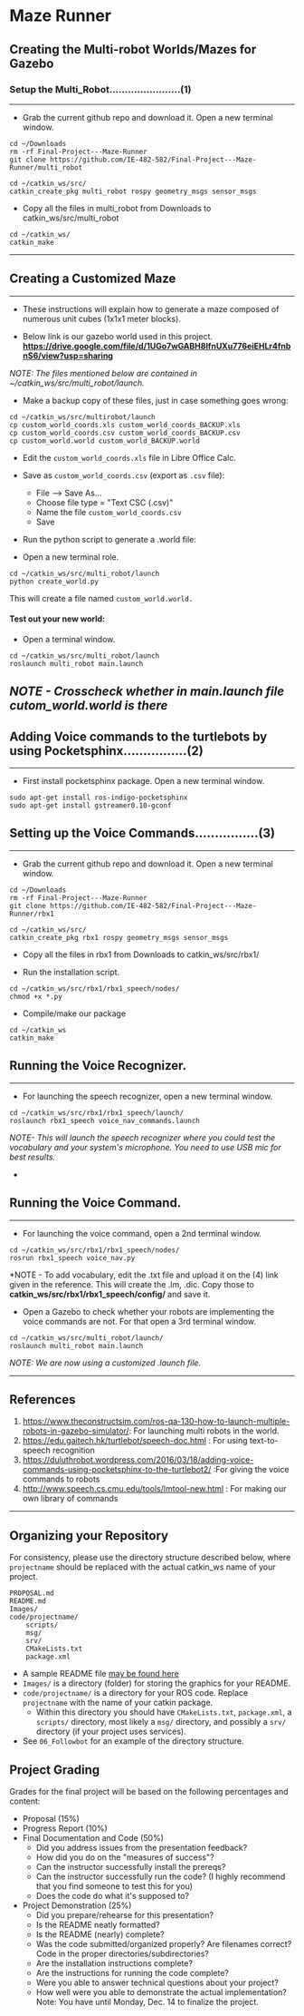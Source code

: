 

# Maze Runner
## Creating the Multi-robot Worlds/Mazes for Gazebo
### Setup the Multi_Robot.......................(1)
---

- Grab the current github repo and download it. Open a new terminal window.

```
cd ~/Downloads
rm -rf Final-Project---Maze-Runner
git clone https://github.com/IE-482-582/Final-Project---Maze-Runner/multi_robot
```

```
cd ~/catkin_ws/src/
catkin_create_pkg multi_robot rospy geometry_msgs sensor_msgs
```

- Copy all the files in multi_robot from Downloads to catkin_ws/src/multi_robot

```
cd ~/catkin_ws/
catkin_make
```
---
## Creating a Customized Maze
---
- These instructions will explain how to generate a maze composed of numerous unit cubes (1x1x1 meter blocks).

- Below link is our gazebo world used in this project.
**https://drive.google.com/file/d/1UGo7wGABH8IfnUXu776eiEHLr4fnbnS6/view?usp=sharing**

*NOTE: The files mentioned below are contained in ~/catkin_ws/src/multi_robot/launch.*

-  Make a backup copy of these files, just in case something goes wrong:
```
cd ~/catkin_ws/src/multirobot/launch
cp custom_world_coords.xls custom_world_coords_BACKUP.xls
cp custom_world_coords.csv custom_world_coords_BACKUP.csv
cp custom_world.world custom_world_BACKUP.world
```

-  Edit the ``` custom_world_coords.xls ``` file in Libre Office Calc.

-  Save as ``` custom_world_coords.csv ``` (export as ```.csv``` file):

	- File --> Save As...
  	- Choose file type = "Text CSC (.csv)"
	- Name the file ```custom_world_coords.csv```
	- Save
	
-  Run the python script to generate a .world file:
- Open a new terminal role.
```
cd ~/catkin_ws/src/multi_robot/launch
python create_world.py
```
This will create a file named ```custom_world.world.```

#### Test out your new world:
- Open a terminal window.

```
cd ~/catkin_ws/src/multi_robot/launch
roslaunch multi_robot main.launch
```
*NOTE - Crosscheck whether in main.launch file cutom_world.world is there*
---
## Adding Voice commands to the turtlebots by using Pocketsphinx................(2)
---

- First install pocketsphinx package. Open a new terminal window.
```
sudo apt-get install ros-indigo-pocketsphinx
sudo apt-get install gstreamer0.10-gconf
```
## Setting up the Voice Commands................(3)
---

- Grab the current github repo and download it. Open a new terminal window.

```
cd ~/Downloads
rm -rf Final-Project---Maze-Runner
git clone https://github.com/IE-482-582/Final-Project---Maze-Runner/rbx1
```

```
cd ~/catkin_ws/src/
catkin_create_pkg rbx1 rospy geometry_msgs sensor_msgs
```

- Copy all the files in rbx1 from Downloads to catkin_ws/src/rbx1/

- Run the installation script. 
```
cd ~/catkin_ws/src/rbx1/rbx1_speech/nodes/
chmod +x *.py
```
- Compile/make our package
```
cd ~/catkin_ws
catkin_make
```
## Running the Voice Recognizer.
---

- For launching the speech recognizer, open a new terminal window.

```
cd ~/catkin_ws/src/rbx1/rbx1_speech/launch/
roslaunch rbx1_speech voice_nav_commands.launch
```
*NOTE- This will launch the speech recognizer where you could test the vocabulary and your system's microphone. You need to use USB mic for best results.*

-

## Running the Voice Command.
---

- For launching the voice command, open a 2nd terminal window.

```
cd ~/catkin_ws/src/rbx1/rbx1_speech/nodes/
rosrun rbx1_speech voice_nav.py
```
*NOTE -  To add vocabulary, edit the .txt file and upload it on the (4) link given in the reference. This will create the .lm, .dic. Copy those to **catkin_ws/src/rbx1/rbx1_speech/config/** and save it.

- Open a Gazebo to check whether your robots are implementing the voice commands are not. For that open a 3rd terminal window.

```
cd ~/catkin_ws/src/multi_robot/launch/
roslaunch multi_robot main.launch

```
*NOTE: We are now using a customized .launch file.*

---
## References
1. https://www.theconstructsim.com/ros-qa-130-how-to-launch-multiple-robots-in-gazebo-simulator/: For launching multi robots in the world.
2. https://edu.gaitech.hk/turtlebot/speech-doc.html : For using text-to-speech recognition
3. https://duluthrobot.wordpress.com/2016/03/18/adding-voice-commands-using-pocketsphinx-to-the-turtlebot2/ :For giving the voice commands to robots
4. http://www.speech.cs.cmu.edu/tools/lmtool-new.html : For making our own library of commands
---



## Organizing your Repository
For consistency, please use the directory structure described below, where `projectname` should be replaced with the actual catkin_ws name of your project.
	
```
PROPOSAL.md
README.md
Images/	
code/projectname/	
	scripts/
	msg/
	srv/
	CMakeLists.txt
	package.xml
```		

- A sample README file [may be found here](README_template.md)
- `Images/` is a directory (folder) for storing the graphics for your README.
- `code/projectname/` is a directory for your ROS code.  Replace `projectname` with the name of your catkin package.
	- Within this directory you should have `CMakeLists.txt`, `package.xml`, a `scripts/` directory, most likely a `msg/` directory, and possibly a `srv/` directory (if your project uses services).  
- See `06_Followbot` for an example of the directory structure.

## Project Grading

Grades for the final project will be based on the following percentages and content:

- Proposal (15%)
- Progress Report (10%)
- Final Documentation and Code (50%)
	- Did you address issues from the presentation feedback?
	- How did you do on the "measures of success"?
	- Can the instructor successfully install the prereqs?
	- Can the instructor successfully run the code?  (I highly recommend that you find someone to test this for you)
	- Does the code do what it's supposed to?
- Project Demonstration (25%)
	- Did you prepare/rehearse for this presentation?
	- Is the README neatly formatted?
	- Is the README (nearly) complete?
	- Was the code submitted/organized properly?  Are filenames correct?  Code in the proper directories/subdirectories?
	- Are the installation instructions complete?
	- Are the instructions for running the code complete?
	- Were you able to answer technical questions about your project?
	- How well were you able to demonstrate the actual implementation?  Note: You have until Monday, Dec. 14 to finalize the project.
